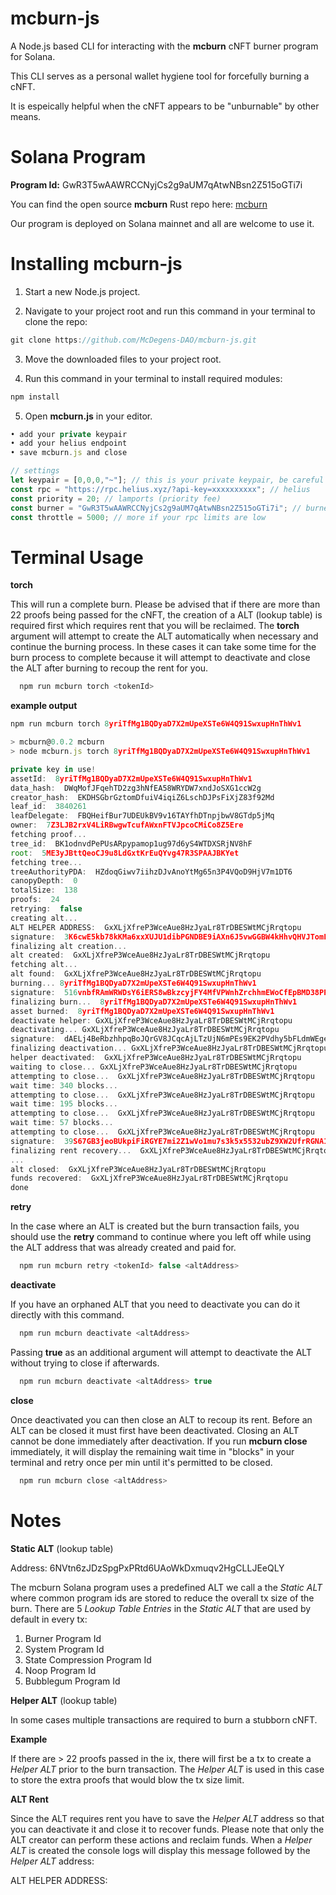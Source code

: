 # mcburn-js

A Node.js based CLI for interacting with the **mcburn** cNFT burner program for Solana.

This CLI serves as a personal wallet hygiene tool for forcefully burning a cNFT.

It is espeically helpful when the cNFT appears to be "unburnable" by other means.

# Solana Program

**Program Id:** GwR3T5wAAWRCCNyjCs2g9aUM7qAtwNBsn2Z515oGTi7i

You can find the open source **mcburn** Rust repo here: [mcburn](https://github.com/honeygrahams2/mcburn)

Our program is deployed on Solana mainnet and all are welcome to use it.

# Installing mcburn-js

1. Start a new Node.js project.

2. Navigate to your project root and run this command in your terminal to clone the repo:

```javascript
git clone https://github.com/McDegens-DAO/mcburn-js.git
```
3. Move the downloaded files to your project root.

4. Run this command in your terminal to install required modules:

```javascript
npm install
```
5. Open **mcburn.js** in your editor.
```javascript
• add your private keypair 
• add your helius endpoint
• save mcburn.js and close
```
```javascript
// settings
let keypair = [0,0,0,"~"]; // this is your private keypair, be careful
const rpc = "https://rpc.helius.xyz/?api-key=xxxxxxxxxx"; // helius
const priority = 20; // lamports (priority fee)
const burner = "GwR3T5wAAWRCCNyjCs2g9aUM7qAtwNBsn2Z515oGTi7i"; // burner program
const throttle = 5000; // more if your rpc limits are low
```

# Terminal Usage

**torch**

This will run a complete burn. Please be advised that if there are more than 
22 proofs being passed for the cNFT, the creation of a ALT (lookup table) 
is required first which requires rent that you will be reclaimed.
The **torch** argument will attempt to create the ALT automatically when necessary 
and continue the burning process. In these cases it can take some time for the burn 
process to complete because it will attempt to deactivate and close the ALT after burning 
to recoup the rent for you. 
```javascript
  npm run mcburn torch <tokenId>
```

**example output**
```javascript
npm run mcburn torch 8yriTfMg1BQDyaD7X2mUpeXSTe6W4Q91SwxupHnThWv1

> mcburn@0.0.2 mcburn
> node mcburn.js torch 8yriTfMg1BQDyaD7X2mUpeXSTe6W4Q91SwxupHnThWv1

private key in use!
assetId:  8yriTfMg1BQDyaD7X2mUpeXSTe6W4Q91SwxupHnThWv1
data_hash:  DWqMofJFqehTD2zg3hNfEA58WRYDW7xndJoSXG1ccW2g
creator_hash:  EKDHSGbrGztomDfuiV4iqiZ6LschDJPsFiXjZ83f92Md
leaf_id:  3840261
leafDelegate:  FBQHeifBur7UDEUkBV9v16TAYfhDTnpjbwV8GTdp5jMq
owner:  7Z3LJB2rxV4LiRBwgwTcufAWxnFTVJpcoCMiCo8Z5Ere
fetching proof...
tree_id:  BK1odnvdPePUsARpypamop1ug97d6yS4WTDXSRjNV8hF
root:  5ME3yJBttQeoCJ9u8LdGxtKrEuQYvg47R3SPAAJBKYet
fetching tree...
treeAuthorityPDA:  HZdoqGiwv7iihzDJvAnoYtMg65n3P4VQoD9HjV7m1DT6
canopyDepth:  0
totalSize:  138
proofs:  24
retrying:  false
creating alt...
ALT HELPER ADDRESS:  GxXLjXfreP3WceAue8HzJyaLr8TrDBESWtMCjRrqtopu
signature:  3K6cwE5kb78kKMa6xxXUJU1dibPGNDBE9iAXn6J5vwGGBW4kHhvQHVJTomFGkBVaRQAR8S3Mq4ZmN331MmHWqw9
finalizing alt creation...
alt created:  GxXLjXfreP3WceAue8HzJyaLr8TrDBESWtMCjRrqtopu
fetching alt...
alt found:  GxXLjXfreP3WceAue8HzJyaLr8TrDBESWtMCjRrqtopu
burning... 8yriTfMg1BQDyaD7X2mUpeXSTe6W4Q91SwxupHnThWv1
signature:  516vnbfRAmWRWDsY6iERS8wBkzcyjFY4MfVPWnhZrchhmEWoCfEpBMD38PPRDuRwmFA9bVyMWWLVLwv3F2Lj3LB3
finalizing burn...  8yriTfMg1BQDyaD7X2mUpeXSTe6W4Q91SwxupHnThWv1
asset burned:  8yriTfMg1BQDyaD7X2mUpeXSTe6W4Q91SwxupHnThWv1
deactivate helper: GxXLjXfreP3WceAue8HzJyaLr8TrDBESWtMCjRrqtopu
deactivating... GxXLjXfreP3WceAue8HzJyaLr8TrDBESWtMCjRrqtopu
signature:  dAELj4BeRbzhhpqBoJQrGV8JCqcAjLTzUjN6mPEs9EK2PVdhy5bFLdmWEgetH5NU6NgiHxenL7tnacTTpcX4j69
finalizing deactivation... GxXLjXfreP3WceAue8HzJyaLr8TrDBESWtMCjRrqtopu
helper deactivated:  GxXLjXfreP3WceAue8HzJyaLr8TrDBESWtMCjRrqtopu
waiting to close... GxXLjXfreP3WceAue8HzJyaLr8TrDBESWtMCjRrqtopu
attempting to close...  GxXLjXfreP3WceAue8HzJyaLr8TrDBESWtMCjRrqtopu
wait time: 340 blocks...
attempting to close...  GxXLjXfreP3WceAue8HzJyaLr8TrDBESWtMCjRrqtopu
wait time: 195 blocks...
attempting to close...  GxXLjXfreP3WceAue8HzJyaLr8TrDBESWtMCjRrqtopu
wait time: 57 blocks...
attempting to close...  GxXLjXfreP3WceAue8HzJyaLr8TrDBESWtMCjRrqtopu
signature:  39S67GB3jeoBUkpiFiRGYE7mi2Z1wVo1mu7s3k5x5532ubZ9XW2UfrRGNA1ygKVwVDQJuwR3xs8JgW3QU6dkWZTr
finalizing rent recovery...  GxXLjXfreP3WceAue8HzJyaLr8TrDBESWtMCjRrqtopu
...
alt closed:  GxXLjXfreP3WceAue8HzJyaLr8TrDBESWtMCjRrqtopu
funds recovered:  GxXLjXfreP3WceAue8HzJyaLr8TrDBESWtMCjRrqtopu
done
```





**retry**

In the case where an ALT is created but the burn transaction fails, you should use the **retry** command to continue where you left off while using the ALT address that was already created and paid for.
```javascript
  npm run mcburn retry <tokenId> false <altAddress>
```

**deactivate**

If you have an orphaned ALT that you need to deactivate you can do it directly with this command.
```javascript
  npm run mcburn deactivate <altAddress>
```

Passing **true** as an additional argument will attempt to deactivate the ALT without trying to close if afterwards.
```javascript
  npm run mcburn deactivate <altAddress> true
```

**close**

Once deactivated you can then close an ALT to recoup its rent. Before an ALT can be closed it must first have been deactivated. 
Closing an ALT cannot be done immediately after deactivation. If you run **mcburn close** immediately, it will display the remaining wait time 
in "blocks" in your terminal and retry once per min until it's permitted to be closed.
```javascript
  npm run mcburn close <altAddress>
```

# Notes

**Static ALT**
(lookup table)

Address: 6NVtn6zJDzSpgPxPRtd6UAoWkDxmuqv2HgCLLJEeQLY

The mcburn Solana program uses a predefined ALT we call a the *Static ALT* where common program ids are stored to reduce the overall tx size of the burn. 
There are 5 *Lookup Table Entries* in the *Static ALT* that are used by default in every tx:

1. Burner Program Id
2. System Program Id
3. State Compression Program Id
4. Noop Program Id
5. Bubblegum Program Id

**Helper ALT**
(lookup table)

In some cases multiple transactions are required to burn a stubborn cNFT.

**Example**

If there are > 22 proofs passed in the ix, there will first be a tx to create a *Helper ALT* prior to the burn transaction. The *Helper ALT* is used in this case to store the extra proofs that would blow the tx size limit.

**ALT Rent**

Since the ALT requires rent you have to save the *Helper ALT* address so that you can deactivate it and close it to recover funds. Please note that only the ALT creator can perform these actions and reclaim funds. When a *Helper ALT* is created the console logs will display this message followed by the *Helper ALT* address: 

ALT HELPER ADDRESS: <alt-address>
